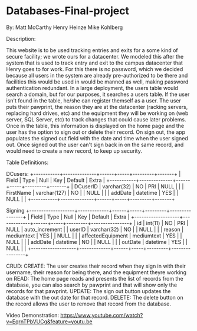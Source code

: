 # Databases-Final-project
By:
Matt McCarthy
Henry Heinze
Mike Kohlberg

Description:

This website is to be used tracking entries and exits for a some kind of secure facility; we wrote ours for a datacenter. We modeled this after the system that is used to track entry and exit to the campus datacenter that Henry goes to for work. For this there is no password, which we decided because all users in the system are already pre-authorized to be there and facilities this would be used in would be manned as well, making password authentication redundant. In a large deployment, the users table would search a domain, but for our purposes, it searches a users table. If the user isn't found in the table, he/she can register themself as a user. The user puts their pawprint, the reason they are at the datacenter (racking servers, replacing hard drives, etc) and the equipment they will be working on (web server, SQL Server, etc) to track changes that could cause later problems. Once in the table, this information is displayed on the home page and the user has the option to sign out or delete their record. On sign out, the app populates the signed out field with the date and time when the user signed out. Once signed out the user can't sign back in on the same record, and would need to create a new record, to keep up security.

Table Definitions:

DCusers:
+-----------+--------------+------+-----+---------+-------+
| Field     | Type         | Null | Key | Default | Extra |
+-----------+--------------+------+-----+---------+-------+
| DCuserID  | varchar(32)  | NO   | PRI | NULL    |       |
| FirstName | varchar(127) | NO   |     | NULL    |       |
| addDate   | datetime     | YES  |     | NULL    |       |
+-----------+--------------+------+-----+---------+-------+

Signing
+-------------------+-------------+------+-----+---------+----------------+
| Field             | Type        | Null | Key | Default | Extra          |
+-------------------+-------------+------+-----+---------+----------------+
| id                | int(11)     | NO   | PRI | NULL    | auto_increment |
| userID            | varchar(32) | NO   |     | NULL    |                |
| reason            | mediumtext  | YES  |     | NULL    |                |
| affectedEquipment | mediumtext  | YES  |     | NULL    |                |
| addDate           | datetime    | NO   |     | NULL    |                |
| outDate           | datetime    | YES  |     | NULL    |                |
+-------------------+-------------+------+-----+---------+----------------+

CRUD:
CREATE: The user creates their record when they sign in with their username, their reason for being there, and the equipment theyre working on
READ: The home page reads and presents the list of records from the database, you can also search by pawprint and that will show only the records for that pawprint.
UPDATE: The sign out button updates the database with the out date for that record.
DELETE: The delete button on the record allows the user to remove that record from the database.

Video Demonstration: https://www.youtube.com/watch?v=EqrnTPbVUCg&feature=youtu.be

